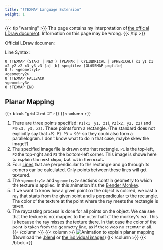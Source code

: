 ```yaml
---
title: "!TEXMAP Language Extension"
weight: 1
---
```


{{< tip "warning" >}} This page contains my interpretation
of [the official LDraw document](https://www.ldraw.org/documentation/ldraw-org-file-format-standards/language-extension-for-texture-mapping.html). Information on this page may be wrong. {{< /tip >}}

[Official LDraw document](https://www.ldraw.org/documentation/ldraw-org-file-format-standards/language-extension-for-texture-mapping.html)

Line Syntax:
```ldr
0 !TEXMAP (START | NEXT) (PLANAR | CYLINDRICAL | SPHERICAL) x1 y1 z1 x2 y2 z2 x3 y3 z3 [a] [b] <pngfile> [GLOSSMAP pngfile]
0 !: <geometry1>
<geometry2>
0 !TEXMAP FALLBACK
<geometry3>
0 !TEXMAP END 
```

## Planar Mapping

{{< block "grid-2 mt-2" >}}
{{< column >}}
1. There are three points specified: `P1(x1, y1, z1)`, `P2(x2, y2, z2)` and `P3(x3, y3, z3)`.
   These points form a rectangle. (The standard does not explicitly say that `∠P2 P1 P3 = 90°` so they could also form a parallelogram.
   I don't know what to do in that case, maybe skew the image?)
2. The specified image file is drawn onto that rectangle. `P1` is the top-left, `P2` the top-right and `P3` the bottom-left corner.
   This image is shown here to explain the next steps, but not in the result.
3. Four [Lines](https://en.wikipedia.org/wiki/Line_(geometry)) that are perpendicular to the rectangle and go through its corners can be calculated.
   Only points between these lines will get textured.
4. The `<geometry1>` and `<geometry2>` sections contain geometry to which the texture is applied. 
   In this animation it's the [Blender Monkey](https://docs.blender.org/manual/en/latest/modeling/meshes/primitives.html#monkey).
5. If we want to know how a given point on the object is colored, we cast a ray that starts from the given point and is perpendicular to the rectangle.
   The color of the texture at the point where the ray meets the rectangle is taken.
6. The raycasting process is done for all points on the object. We can see that the texture is not mapped to the outer half of the monkey's ear.
   This is because the ray misses the texture there. In that case the color of the point is taken from the geometry line, as if there was no `!TEXMAP` at all.
{{< /column >}}
{{< column >}}
![Animation to explain planar mapping](../../../img/planarTexmap/animation.gif)
(Download the [.blend](../../../img/planarTexmap/planarTexmap.blend) or [the individual images](../../../img/planarTexmap/planarTexmapAnimationSingleFrames.zip))
{{< /column >}}
{{< /block >}}